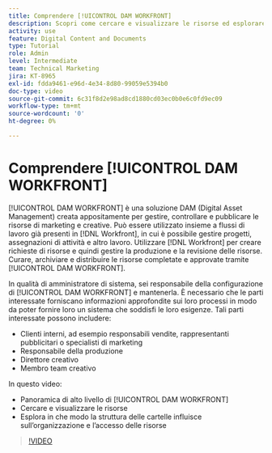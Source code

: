 ```yaml
---
title: Comprendere [!UICONTROL DAM WORKFRONT]
description: Scopri come cercare e visualizzare le risorse ed esplorare come la struttura di cartelle influisce sull’organizzazione delle risorse e sull’accesso ad [!UICONTROL DAM WORKFRONT].
activity: use
feature: Digital Content and Documents
type: Tutorial
role: Admin
level: Intermediate
team: Technical Marketing
jira: KT-8965
exl-id: fdda9461-e96d-4e34-8d80-99059e5394b0
doc-type: video
source-git-commit: 6c31f8d2e98ad8cd1880cd03ec0b0e6c0fd9ec09
workflow-type: tm+mt
source-wordcount: '0'
ht-degree: 0%

---
```


# Comprendere [!UICONTROL DAM WORKFRONT]

[!UICONTROL DAM WORKFRONT] è una soluzione DAM (Digital Asset Management) creata appositamente per gestire, controllare e pubblicare le risorse di marketing e creative. Può essere utilizzato insieme a flussi di lavoro già presenti in [!DNL Workfront], in cui è possibile gestire progetti, assegnazioni di attività e altro lavoro. Utilizzare [!DNL Workfront] per creare richieste di risorse e quindi gestire la produzione e la revisione delle risorse. Curare, archiviare e distribuire le risorse completate e approvate tramite [!UICONTROL DAM WORKFRONT].


In qualità di amministratore di sistema, sei responsabile della configurazione di [!UICONTROL DAM WORKFRONT] e mantenerla. È necessario che le parti interessate forniscano informazioni approfondite sui loro processi in modo da poter fornire loro un sistema che soddisfi le loro esigenze. Tali parti interessate possono includere:

* Clienti interni, ad esempio responsabili vendite, rappresentanti pubblicitari o specialisti di marketing
* Responsabile della produzione
* Direttore creativo
* Membro team creativo

In questo video:

* Panoramica di alto livello di [!UICONTROL DAM WORKFRONT]
* Cercare e visualizzare le risorse
* Esplora in che modo la struttura delle cartelle influisce sull’organizzazione e l’accesso delle risorse

>[!VIDEO](https://video.tv.adobe.com/v/335228/?quality=12&learn=on)

